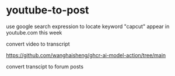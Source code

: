 # youtube-to-post


use google search expression to locate keyword "capcut" appear in youtube.com this week


convert video to transcript 

https://github.com/wanghaisheng/ghcr-ai-model-action/tree/main

convert transcipt to forum posts

